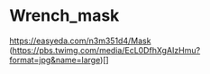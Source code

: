 # Wrench_mask

https://easyeda.com/n3m351d4/Mask
(https://pbs.twimg.com/media/EcL0DfhXgAIzHmu?format=jpg&name=large)[]

